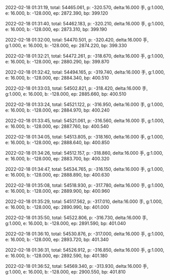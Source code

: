 2022-02-18 01:31:19, total: 54465.061, p: -320.570, delta:16.000 手, g:1.000, e: 16.000, b: -128.000, ep: 2872.390, bp: 399.120

2022-02-18 01:31:40, total: 54462.183, p: -320.210, delta:16.000 手, g:1.000, e: 16.000, b: -128.000, ep: 2873.310, bp: 399.190

2022-02-18 01:32:00, total: 54470.501, p: -320.420, delta:16.000 手, g:1.000, e: 16.000, b: -128.000, ep: 2874.220, bp: 399.330

2022-02-18 01:32:21, total: 54472.261, p: -318.670, delta:16.000 手, g:1.000, e: 16.000, b: -128.000, ep: 2880.290, bp: 399.870

2022-02-18 01:32:42, total: 54494.165, p: -319.740, delta:16.000 手, g:1.000, e: 16.000, b: -128.000, ep: 2884.340, bp: 400.510

2022-02-18 01:33:03, total: 54502.821, p: -318.420, delta:16.000 手, g:1.000, e: 16.000, b: -128.000, ep: 2885.660, bp: 400.510

2022-02-18 01:33:24, total: 54521.122, p: -316.950, delta:16.000 手, g:1.000, e: 16.000, b: -128.000, ep: 2884.970, bp: 400.240

2022-02-18 01:33:45, total: 54521.061, p: -316.560, delta:16.000 手, g:1.000, e: 16.000, b: -128.000, ep: 2887.760, bp: 400.540

2022-02-18 01:34:05, total: 54513.805, p: -318.160, delta:16.000 手, g:1.000, e: 16.000, b: -128.000, ep: 2888.640, bp: 400.850

2022-02-18 01:34:26, total: 54512.157, p: -318.860, delta:16.000 手, g:1.000, e: 16.000, b: -128.000, ep: 2883.700, bp: 400.320

2022-02-18 01:34:47, total: 54534.765, p: -316.150, delta:16.000 手, g:1.000, e: 16.000, b: -128.000, ep: 2888.890, bp: 400.630

2022-02-18 01:35:08, total: 54518.930, p: -317.780, delta:16.000 手, g:1.000, e: 16.000, b: -128.000, ep: 2889.900, bp: 400.960

2022-02-18 01:35:29, total: 54517.562, p: -317.010, delta:16.000 手, g:1.000, e: 16.000, b: -128.000, ep: 2890.990, bp: 401.000

2022-02-18 01:35:50, total: 54522.806, p: -316.730, delta:16.000 手, g:1.000, e: 16.000, b: -128.000, ep: 2891.590, bp: 401.040

2022-02-18 01:36:10, total: 54530.876, p: -317.000, delta:16.000 手, g:1.000, e: 16.000, b: -128.000, ep: 2893.720, bp: 401.340

2022-02-18 01:36:31, total: 54526.912, p: -316.850, delta:16.000 手, g:1.000, e: 16.000, b: -128.000, ep: 2892.590, bp: 401.180

2022-02-18 01:36:52, total: 54569.340, p: -313.930, delta:16.000 手, g:1.000, e: 16.000, b: -128.000, ep: 2900.550, bp: 401.810